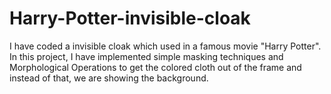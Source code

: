 # Harry-Potter-invisible-cloak
I have coded a invisible cloak which used in a famous movie "Harry Potter". In this project, I have implemented simple masking techniques and Morphological Operations to get the colored cloth out of the frame and instead of that, we are showing the background.
